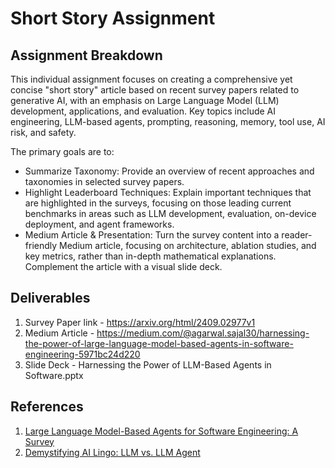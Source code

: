 # Short Story Assignment
## Assignment Breakdown
This individual assignment focuses on creating a comprehensive yet concise "short story" article based on recent survey papers related to generative AI, with an emphasis on Large Language Model (LLM) development, applications, and evaluation. Key topics include AI engineering, LLM-based agents, prompting, reasoning, memory, tool use, AI risk, and safety.

The primary goals are to:

- Summarize Taxonomy: Provide an overview of recent approaches and taxonomies in selected survey papers.
- Highlight Leaderboard Techniques: Explain important techniques that are highlighted in the surveys, focusing on those leading current benchmarks in areas such as LLM development, evaluation, on-device deployment, and agent frameworks.
- Medium Article & Presentation: Turn the survey content into a reader-friendly Medium article, focusing on architecture, ablation studies, and key metrics, rather than in-depth mathematical explanations. Complement the article with a visual slide deck.
  
## Deliverables
1. Survey Paper link - https://arxiv.org/html/2409.02977v1
2. Medium Article - https://medium.com/@agarwal.sajal30/harnessing-the-power-of-large-language-model-based-agents-in-software-engineering-5971bc24d220
3. Slide Deck - Harnessing the Power of LLM-Based Agents in Software.pptx

## References
1. [Large Language Model-Based Agents for Software Engineering: A Survey](https://arxiv.org/html/2409.02977v1)
2. [Demystifying AI Lingo: LLM vs. LLM Agent](https://medium.com/@siladityaghosh/demystifying-ai-lingo-llm-vs-llm-agent-1e2c8602689c#:~:text=Additional%20Components%3A%20LLM%20agents%20have,use%20them%20in%20future%20responses.)
